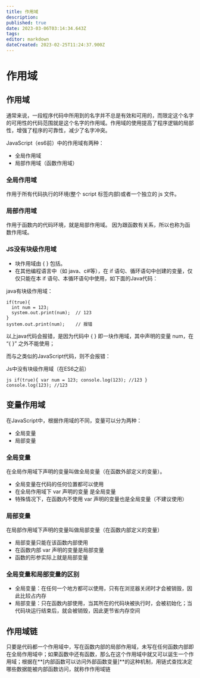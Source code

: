 ```yaml
---
title: 作用域
description: 
published: true
date: 2023-03-06T03:14:34.643Z
tags: 
editor: markdown
dateCreated: 2023-02-25T11:24:37.900Z
---
```


# 作用域

## 作用域

通常来说，一段程序代码中所用到的名字并不总是有效和可用的，而限定这个名字的可用性的代码范围就是这个名字的作用域。作用域的使用提高了程序逻辑的局部性，增强了程序的可靠性，减少了名字冲突。

JavaScript（es6前）中的作用域有两种：

* 全局作用域
* 局部作用域（函数作用域）

### 全局作用域

作用于所有代码执行的环境(整个 script 标签内部)或者一个独立的 js 文件。

### 局部作用域

作用于函数内的代码环境，就是局部作用域。 因为跟函数有关系，所以也称为函数作用域。

### JS没有块级作用域

* 块作用域由 { } 包括。
* 在其他编程语言中（如 java、c#等），在 if 语句、循环语句中创建的变量，仅仅只能在本 if 语句、本循环语句中使用，如下面的Java代码：

java有块级作用域：

```
if(true){
  int num = 123;
  system.out.print(num);  // 123
}
system.out.print(num);    // 报错
```

以上java代码会报错，是因为代码中 { } 即一块作用域，其中声明的变量 num，在 “{ }” 之外不能使用；

而与之类似的JavaScript代码，则不会报错：

Js中没有块级作用域（在ES6之前）

`js if(true){ var num = 123; console.log(123); //123 } console.log(123); //123`

## 变量作用域

在JavaScript中，根据作用域的不同，变量可以分为两种：

* 全局变量
* 局部变量

### 全局变量

在全局作用域下声明的变量叫做全局变量（在函数外部定义的变量）。

* 全局变量在代码的任何位置都可以使用
* 在全局作用域下 var 声明的变量 是全局变量
* 特殊情况下，在函数内不使用 var 声明的变量也是全局变量（不建议使用）

### 局部变量

在局部作用域下声明的变量叫做局部变量（在函数内部定义的变量）

* 局部变量只能在该函数内部使用
* 在函数内部 var 声明的变量是局部变量
* 函数的形参实际上就是局部变量

### 全局变量和局部变量的区别

* 全局变量：在任何一个地方都可以使用，只有在浏览器关闭时才会被销毁，因此比较占内存
* 局部变量：只在函数内部使用，当其所在的代码块被执行时，会被初始化；当代码块运行结束后，就会被销毁，因此更节省内存空间

## 作用域链

只要是代码都一个作用域中，写在函数内部的局部作用域，未写在任何函数内部即在全局作用域中；如果函数中还有函数，那么在这个作用域中就又可以诞生一个作用域；根据在**[内部函数可以访问外部函数变量]**的这种机制，用链式查找决定哪些数据能被内部函数访问，就称作作用域链

‍